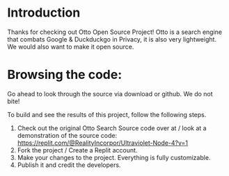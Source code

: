# Introduction
Thanks for checking out Otto Open Source Project! Otto is a search engine that combats Google & Duckduckgo in Privacy, it is also very lightweight. We would also want to make it open source.


# Browsing the code:
Go ahead to look through the source via download or github. We do not bite!


To build and see the results of this project, follow the following steps.
1. Check out the original Otto Search Source code over at / look at a demonstration of the source code: https://replit.com/@RealityIncorpor/Ultraviolet-Node-4?v=1
2. Fork the project / Create a Replit account.
3. Make your changes to the project. Everything is fully customizable.
4. Publish it and credit the developers.
